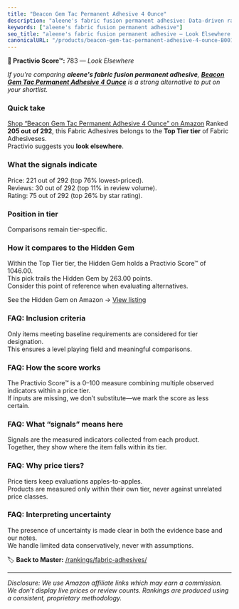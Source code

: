 ```yaml
---
title: "Beacon Gem Tac Permanent Adhesive 4 Ounce"
description: "aleene's fabric fusion permanent adhesive: Data-driven ranking using the Practivio Score™. Positioned by quality, value, demand, findability, momentum."
keywords: ["aleene's fabric fusion permanent adhesive"]
seo_title: "aleene's fabric fusion permanent adhesive — Look Elsewhere (2025)"
canonicalURL: "/products/beacon-gem-tac-permanent-adhesive-4-ounce-B00178RIJU/"
---
```


**🚫 Practivio Score™:** 783 — _Look Elsewhere_


*If you're comparing **aleene's fabric fusion permanent adhesive**, **[Beacon Gem Tac Permanent Adhesive 4 Ounce](https://www.amazon.com/dp/B00178RIJU?tag=practivio-20)** is a strong alternative to put on your shortlist.*
### Quick take
[Shop “Beacon Gem Tac Permanent Adhesive 4 Ounce” on Amazon](https://www.amazon.com/dp/B00178RIJU?tag=practivio-20)
Ranked **205 out of 292**, this Fabric Adhesives belongs to the **Top Tier tier** of Fabric Adhesiveses.  
Practivio suggests you **look elsewhere**.

### What the signals indicate
Price: 221 out of 292 (top 76% lowest-priced).  
Reviews: 30 out of 292 (top 11% in review volume).  
Rating: 75 out of 292 (top 26% by star rating).  

### Position in tier
Comparisons remain tier-specific.

### How it compares to the Hidden Gem
Within the Top Tier tier, the Hidden Gem holds a Practivio Score™ of 1046.00.  
This pick trails the Hidden Gem by 263.00 points.  
Consider this point of reference when evaluating alternatives.  

See the Hidden Gem on Amazon → [View listing](https://www.amazon.com/dp/B007TSYNG8?tag=practivio-20)

### FAQ: Inclusion criteria
Only items meeting baseline requirements are considered for tier designation.  
This ensures a level playing field and meaningful comparisons.

### FAQ: How the score works
The Practivio Score™ is a 0–100 measure combining multiple observed indicators within a price tier.  
If inputs are missing, we don’t substitute—we mark the score as less certain.

### FAQ: What “signals” means here
Signals are the measured indicators collected from each product.  
Together, they show where the item falls within its tier.

### FAQ: Why price tiers?
Price tiers keep evaluations apples-to-apples.  
Products are measured only within their own tier, never against unrelated price classes.

### FAQ: Interpreting uncertainty
The presence of uncertainty is made clear in both the evidence base and our notes.  
We handle limited data conservatively, never with assumptions.


🏷️ **Back to Master:** [/rankings/fabric-adhesives/](/rankings/fabric-adhesives/)

---
_Disclosure: We use Amazon affiliate links which may earn a commission. We don’t display live prices or review counts. Rankings are produced using a consistent, proprietary methodology._
